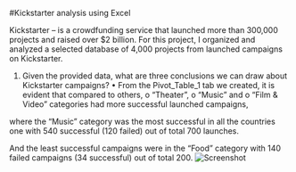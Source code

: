#Kickstarter analysis using Excel

Kickstarter – is a crowdfunding service that launched more than 300,000 projects and raised over $2 billion.
For this project, I organized and analyzed a selected database of 4,000 projects from launched campaigns on Kickstarter.

1.	Given the provided data, what are three conclusions we can draw about Kickstarter campaigns?
•	From the Pivot_Table_1 tab we created, it is evident that compared to others, 
o	“Theater”, 
o	“Music” and 
o	“Film & Video” 
categories had more successful launched campaigns,

where the “Music” category was the most successful in all the countries one with 540 successful (120 failed) out of total 700 launches.

And the least successful campaigns were in the “Food” category with 140 failed campaigns (34 successful) out of total 200.
![Screenshot](Picture1.png)


